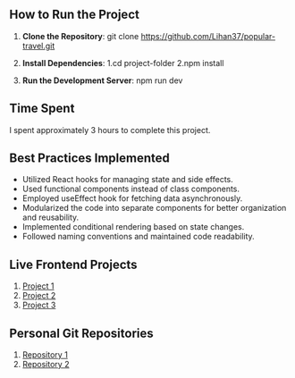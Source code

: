 
## How to Run the Project

1. **Clone the Repository**: git clone <https://github.com/Lihan37/popular-travel.git>


2. **Install Dependencies**: 1.cd project-folder 2.npm install


3. **Run the Development Server**: npm run dev


## Time Spent
I spent approximately 3 hours to complete this project.

## Best Practices Implemented
- Utilized React hooks for managing state and side effects.
- Used functional components instead of class components.
- Employed useEffect hook for fetching data asynchronously.
- Modularized the code into separate components for better organization and reusability.
- Implemented conditional rendering based on state changes.
- Followed naming conventions and maintained code readability.

## Live Frontend Projects
1. [Project 1](https://resumecraft01.netlify.app/)
2. [Project 2](https://life-share-70cc5.web.app/)
3. [Project 3](https://opedia-blogs-eanur.netlify.app/)


## Personal Git Repositories
1. [Repository 1](https://github.com/Lihan37/opedia-task)
2. [Repository 2](https://github.com/Lihan37/LifeShare-Client)

